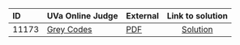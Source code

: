 | ID | UVa Online Judge | External | Link to solution |
|:---|:---|:---|:---:|
| 11173 | [Grey Codes](https://onlinejudge.org/index.php?option=com_onlinejudge&Itemid=8&category=626&page=show_problem&problem=2114) | [PDF](https://onlinejudge.org/external/111/11173.pdf) | [Solution](https%3A//github.com/versenyi98/programming-contests/tree/master/UVa%20Online%20Judge/11173%2520-%2520Grey%2520Codes)|
